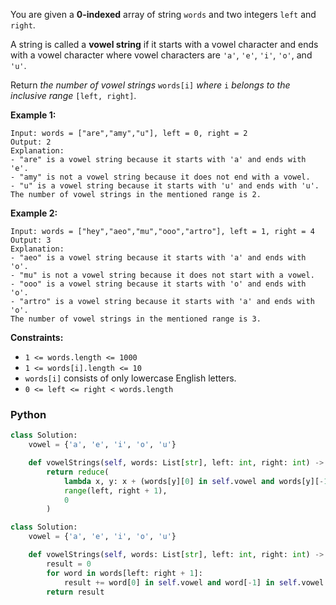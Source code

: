 You are given a  **0-indexed**  array of string  `words`  and two integers  `left`  and  `right`.

A string is called a  **vowel string**  if it starts with a vowel character and ends with a vowel character where vowel
characters are  `'a'`,  `'e'`,  `'i'`,  `'o'`, and  `'u'`.

Return  _the number of vowel strings_ `words[i]` _where_ `i` _belongs to the inclusive range_ `[left, right]`.

**Example 1:**

```
Input: words = ["are","amy","u"], left = 0, right = 2
Output: 2
Explanation: 
- "are" is a vowel string because it starts with 'a' and ends with 'e'.
- "amy" is not a vowel string because it does not end with a vowel.
- "u" is a vowel string because it starts with 'u' and ends with 'u'.
The number of vowel strings in the mentioned range is 2.
```

**Example 2:**

```
Input: words = ["hey","aeo","mu","ooo","artro"], left = 1, right = 4
Output: 3
Explanation: 
- "aeo" is a vowel string because it starts with 'a' and ends with 'o'.
- "mu" is not a vowel string because it does not start with a vowel.
- "ooo" is a vowel string because it starts with 'o' and ends with 'o'.
- "artro" is a vowel string because it starts with 'a' and ends with 'o'.
The number of vowel strings in the mentioned range is 3.
```

**Constraints:**

- `1 <= words.length <= 1000`
- `1 <= words[i].length <= 10`
- `words[i]`  consists of only lowercase English letters.
- `0 <= left <= right < words.length`

### Python

```python
class Solution:
    vowel = {'a', 'e', 'i', 'o', 'u'}

    def vowelStrings(self, words: List[str], left: int, right: int) -> int:
        return reduce(
            lambda x, y: x + (words[y][0] in self.vowel and words[y][-1] in self.vowel),
            range(left, right + 1),
            0
        )
```

```python
class Solution:
    vowel = {'a', 'e', 'i', 'o', 'u'}

    def vowelStrings(self, words: List[str], left: int, right: int) -> int:
        result = 0
        for word in words[left: right + 1]:
            result += word[0] in self.vowel and word[-1] in self.vowel
        return result
```